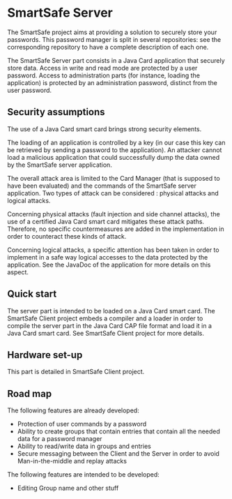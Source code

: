# SmartSafe Server

The SmartSafe project aims at providing a solution to securely store your passwords.
This password manager is split in several repositories: see the corresponding repository to have a complete description of each one.

The SmartSafe Server part consists in a Java Card application that securely store data. Access in write and read mode are protected by a user password. Access to administration parts (for instance, loading the application) is protected by an administration password, distinct from the user password.

## Security assumptions

The use of a Java Card smart card brings strong security elements.

The loading of an application is controlled by a key (in our case this key can be retrieved by sending a password to the application). An attacker cannot load a malicious application that could successfully dump the data owned by the SmartSafe server application.

The overall attack area is limited to the Card Manager (that is supposed to have been evaluated) and the commands of the SmartSafe server application. Two types of attack can be considered : physical attacks and logical attacks.

Concerning physical attacks (fault injection and side channel attacks), the use of a certified Java Card smart card mitigates these attack paths. Therefore, no specific countermeasures are added in the implementation in order to counteract these kinds of attack.

Concerning logical attacks, a specific attention has been taken in order to implement in a safe way logical accesses to the data protected by the application. See the JavaDoc of the application for more details on this aspect.

## Quick start

The server part is intended to be loaded on a Java Card smart card. The SmartSafe Client project embeds a compiler and a loader in order to compile the server part in the Java Card CAP file format and load it in a Java Card smart card. See SmartSafe Client project for more details.

## Hardware set-up
This part is detailed in SmartSafe Client project.

## Road map
The following features are already developed:

 - Protection of user commands by a password
 - Ability to create groups that contain entries that contain all the needed data for a password manager
 - Ability to read/write data in groups and entries
  - Secure messaging between the Client and the Server in order to avoid Man-in-the-middle and replay attacks

The following features are intended to be developed:

 - Editing Group name and other stuff
